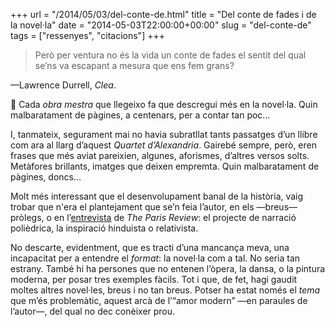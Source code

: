+++
url = "/2014/05/03/del-conte-de.html"
title = "Del conte de fades i de la novel·la"
date = "2014-05-03T22:00:00+00:00"
slug = "del-conte-de"
tags = ["ressenyes", "citacions"]
+++

> Però per ventura no és la vida un conte de fades el sentit del qual se’ns va escapant a mesura que ens fem grans?

—Lawrence Durrell, *Clea*.

📖 Cada *obra mestra* que llegeixo fa que descregui més en la novel·la. Quin malbaratament de pàgines, a centenars, per a contar tan poc…

I, tanmateix, segurament mai no havia subratllat tants passatges d’un llibre com ara al llarg d’aquest *Quartet d’Alexandria*. Gairebé sempre, però, eren frases que més aviat pareixien, algunes, aforismes, d’altres versos solts. Metàfores brillants, imatges que deixen empremta. Quin malbaratament de pàgines, doncs…

Molt més interessant que el desenvolupament banal de la història, vaig trobar que n'era el plantejament que se’n feia l’autor, en els —breus— pròlegs, o en l’[entrevista](http://www.theparisreview.org/interviews/4720/the-art-of-fiction-no-23-lawrence-durrell) de *The Paris Review*: el projecte de narració polièdrica, la inspiració hinduista o relativista.

No descarte, evidentment, que es tracti d’una mancança meva, una incapacitat per a entendre el *format*: la novel·la com a tal. No seria tan estrany. També hi ha persones que no entenen l’òpera, la dansa, o la pintura moderna, per posar tres exemples fàcils. Tot i que, de fet, hagi gaudit moltes altres novel·les, breus i no tan breus. Potser ha estat només el *tema* que m’és problemàtic, aquest arcà de l’“amor modern” —en paraules de l’autor—, del qual no dec conèixer prou.

